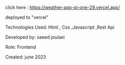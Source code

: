 click here : https://weather-app-pi-one-29.vercel.app/

deployed to "vercel"

Technologies Used: Html , Css ,Javascript ,Rest Api

Developed by: saeed joulaei

Role: Frontend

Created: june 2023
